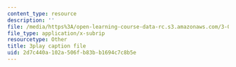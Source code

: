 ```yaml
---
content_type: resource
description: ''
file: /media/https%3A/open-learning-course-data-rc.s3.amazonaws.com/3-091sc-introduction-to-solid-state-chemistry-fall-2010/2d7c440a102a506fb83bb1694c7c8b5e_AFS4JbQGB0c.vtt
file_type: application/x-subrip
resourcetype: Other
title: 3play caption file
uid: 2d7c440a-102a-506f-b83b-b1694c7c8b5e
---
```

